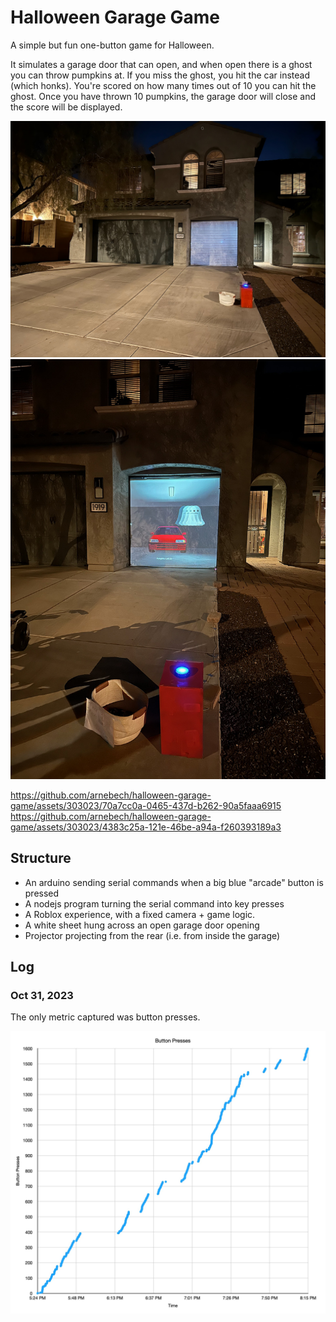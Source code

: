 # Halloween Garage Game

A simple but fun one-button game for Halloween.

It simulates a garage door that can open, and when open there is a ghost you can throw pumpkins at. If you miss the ghost, you hit the car instead (which honks). You're scored on how many times out of 10 you can hit the ghost. Once you have thrown 10 pumpkins, the garage door will close and the score will be displayed.

![picture of house with game on in garage door down mode](docs/img/garage-closed.jpeg)
![picture of garage door up, with gameplay](docs/img/garage_open.jpeg)

https://github.com/arnebech/halloween-garage-game/assets/303023/70a7cc0a-0465-437d-b262-90a5faaa6915
https://github.com/arnebech/halloween-garage-game/assets/303023/4383c25a-121e-46be-a94a-f260393189a3

## Structure

- An arduino sending serial commands when a big blue "arcade" button is pressed
- A nodejs program turning the serial command into key presses
- A Roblox experience, with a fixed camera + game logic. 
- A white sheet hung across an open garage door opening
- Projector projecting from the rear (i.e. from inside the garage)


## Log

### Oct 31, 2023

The only metric captured was button presses. 

![graph showing button presses over time](docs/img/btn-presses.jpg)
